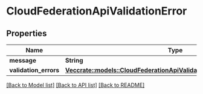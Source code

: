 # CloudFederationApiValidationError

## Properties

Name | Type | Description | Notes
------------ | ------------- | ------------- | -------------
**message** | **String** |  | 
**validation_errors** | [**Vec<crate::models::CloudFederationApiValidationErrorAllOfValidationErrors>**](CloudFederationApiValidationError_allOf_validationErrors.md) |  | 

[[Back to Model list]](../README.md#documentation-for-models) [[Back to API list]](../README.md#documentation-for-api-endpoints) [[Back to README]](../README.md)


